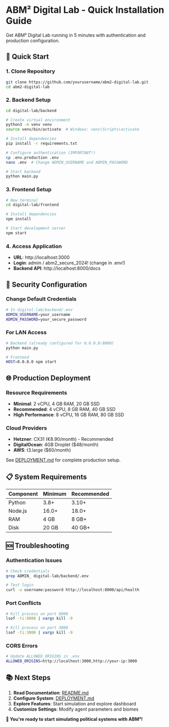 # ABM² Digital Lab - Quick Installation Guide

Get ABM² Digital Lab running in 5 minutes with authentication and production configuration.

## 🚀 Quick Start

### 1. Clone Repository
```bash
git clone https://github.com/yourusername/abm2-digital-lab.git
cd abm2-digital-lab
```

### 2. Backend Setup
```bash
cd digital-lab/backend

# Create virtual environment
python3 -m venv venv
source venv/bin/activate  # Windows: venv\Scripts\activate

# Install dependencies
pip install -r requirements.txt

# Configure authentication (IMPORTANT!)
cp .env.production .env
nano .env  # Change ADMIN_USERNAME and ADMIN_PASSWORD

# Start backend
python main.py
```

### 3. Frontend Setup
```bash
# New terminal
cd digital-lab/frontend

# Install dependencies
npm install

# Start development server
npm start
```

### 4. Access Application
- **URL**: http://localhost:3000
- **Login**: admin / abm2_secure_2024! (change in .env!)
- **Backend API**: http://localhost:8000/docs

## 🔐 Security Configuration

### Change Default Credentials
```bash
# In digital-lab/backend/.env
ADMIN_USERNAME=your_username
ADMIN_PASSWORD=your_secure_password
```

### For LAN Access
```bash
# Backend (already configured for 0.0.0.0:8000)
python main.py

# Frontend
HOST=0.0.0.0 npm start
```

## 🌐 Production Deployment

### Resource Requirements
- **Minimal**: 2 vCPU, 4 GB RAM, 20 GB SSD
- **Recommended**: 4 vCPU, 8 GB RAM, 40 GB SSD
- **High Performance**: 8 vCPU, 16 GB RAM, 80 GB SSD

### Cloud Providers
- **Hetzner**: CX31 (€8.90/month) - Recommended
- **DigitalOcean**: 4GB Droplet ($48/month)
- **AWS**: t3.large ($60/month)

See [DEPLOYMENT.md](DEPLOYMENT.md) for complete production setup.

## 📋 System Requirements

| Component | Minimum | Recommended |
|-----------|---------|-------------|
| Python | 3.8+ | 3.10+ |
| Node.js | 16.0+ | 18.0+ |
| RAM | 4 GB | 8 GB+ |
| Disk | 20 GB | 40 GB+ |

## 🆘 Troubleshooting

### Authentication Issues
```bash
# Check credentials
grep ADMIN_ digital-lab/backend/.env

# Test login
curl -u username:password http://localhost:8000/api/health
```

### Port Conflicts
```bash
# Kill process on port 8000
lsof -ti:8000 | xargs kill -9

# Kill process on port 3000
lsof -ti:3000 | xargs kill -9
```

### CORS Errors
```bash
# Update ALLOWED_ORIGINS in .env
ALLOWED_ORIGINS=http://localhost:3000,http://your-ip:3000
```

## 📚 Next Steps

1. **Read Documentation**: [README.md](README.md)
2. **Configure System**: [DEPLOYMENT.md](DEPLOYMENT.md)
3. **Explore Features**: Start simulation and explore dashboard
4. **Customize Settings**: Modify agent parameters and biomes

**🎉 You're ready to start simulating political systems with ABM²!**